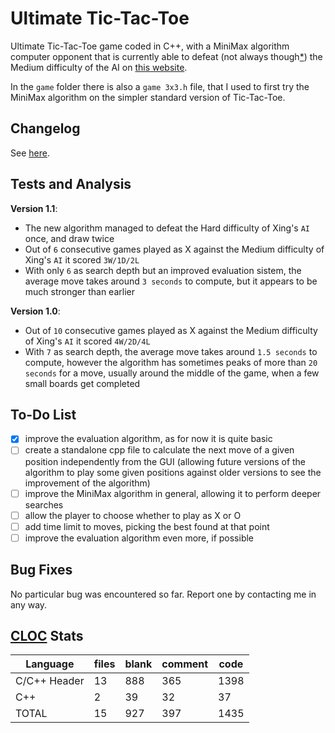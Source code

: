 # Ultimate Tic-Tac-Toe

Ultimate Tic-Tac-Toe game coded in C++, with a MiniMax algorithm computer opponent that is currently able to defeat (not always though[*](#tests-and-analysis)) the Medium difficulty of the AI on [this website](https://michaelxing.com/UltimateTTT/v3/).

In the `game` folder there is also a `game 3x3.h` file, that I used to first try the MiniMax algorithm on the simpler standard version of Tic-Tac-Toe.

## Changelog

See [here](.\CHANGELOG).

## Tests and Analysis

**Version 1.1**:

- The new algorithm managed to defeat the Hard difficulty of Xing's `AI` once, and draw twice
- Out of `6` consecutive games played as X against the Medium difficulty of Xing's `AI` it scored `3W/1D/2L`
- With only `6` as search depth but an improved evaluation sistem, the average move takes around `3 seconds` to compute, but it appears to be much stronger than earlier

**Version 1.0**:

- Out of `10` consecutive games played as X against the Medium difficulty of Xing's `AI` it scored `4W/2D/4L`
- With `7` as search depth, the average move takes around `1.5 seconds` to compute, however the algorithm has sometimes peaks of more than `20 seconds` for a move, usually around the middle of the game, when a few small boards get completed

## To-Do List

- [x] improve the evaluation algorithm, as for now it is quite basic
- [ ] create a standalone cpp file to calculate the next move of a given position independently from the GUI (allowing future versions of the algorithm to play some given positions against older versions to see the improvement of the algorithm)
- [ ] improve the MiniMax algorithm in general, allowing it to perform deeper searches
- [ ] allow the player to choose whether to play as X or O
- [ ] add time limit to moves, picking the best found at that point
- [ ] improve the evaluation algorithm even more, if possible

## Bug Fixes

No particular bug was encountered so far.
Report one by contacting me in any way.

## [CLOC](https://github.com/AlDanial/cloc) Stats

| Language | files | blank | comment | code |
| --- | --- | --- | --- | --- |
| C/C++ Header | 13 | 888 | 365 | 1398 |
| C++ | 2 | 39 | 32 | 37 |
| TOTAL | 15 | 927 | 397 | 1435 |

